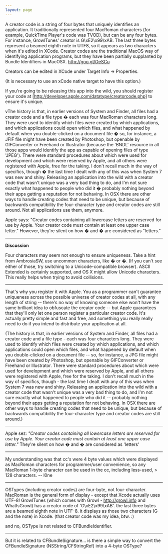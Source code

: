 ```yaml
---
layout: page
---
```




A creator code is a string of four bytes that uniquely identifies an application. It traditionally represented four MacRoman characters (for example, QuickTime Player's code was TVOD), but can be any four bytes. For instance, GrowlTunes' creator is     G\xE2\x99\xAB. The last three bytes represent a beamed eighth note in UTF8, so it appears as two characters when it's edited in XCode. Creator codes are the traditional MacOS way of identifying application programs, but they have been partially supplanted by Bundle Identifiers in MacOSX. http://goo.gl/OeSCu

Creators can be edited in XCode under     Target Info -> Properties.

(It is necessary to use an xCode native target to have this option.)

If you're going to be releasing this app into the wild, you should register your code at
[http://developer.apple.com/datatype/creatorcode.php]
to ensure it's unique.

vThe history is that, in earlier versions of System and Finder, all files had a creator code and a file type � each was four MacRoman characters long. They were used to identify which files were created by which applications, and which applications could open which files, and what happened by default when you double-clicked on a document file � so, for instance, a JFIF file might have been created by Photoshop, but openable by GIFConverter or Freehand or Illustrator (because the 'BNDL' resource in all those apps would identify the app as capable of opening files of type 'JPEG'). There were standard procedures about which were used for development and which were reserved by Apple, and all others were registered with Apple, free for the taking. I don't recall much in the way of specifics, though � the last time I dealt with any of this was when System 7 was new and shiny. Releasing an application into the wild with a creator code that wasn't unique was a very bad thing to do, and I'm not sure exactly what happened to people who did it � probably nothing beyond their apps getting a reputation for not behaving. In OSX there are other ways to handle creating codes that need to be unique, but because of backwards compatibility the four-character type and creator codes are still around. Not all applications use them, anymore.

Apple says: "Creator codes containing all lowercase letters are reserved for use by Apple. Your creator code must contain at least one upper case letter." However, they're silent on how � and � are considered as "letters."

----

**Discussion**

Four characters may seem not enough to ensure uniqueness. Take a hint from AmbrosiaSW, use uncommon characters, like � or �. (If you can't see either of those, try switching to a Unicode-compatible browser). ASCII Extended is certainly supported, and OS X might allow Unicode characters. This really helps when trying to avoid collisions.

----

That's why you register it with Apple.  You as a programmer can't guarantee uniqueness across the possible universe of creator codes at all, with any length of string -- there's no way of knowing someone else won't have the same brilliant idea to obfuscate the creator code -- but Apple guarantees that they'll only let one person register a particular creator code.  It's actually pretty simple and fast and free, and something you really really need to do if you intend to distribute your application at all.

(The history is that, in earlier versions of System and Finder, all files had a creator code and a file type - each was four characters long.  They were used to identify which files were created by which applications, and which applications could open which files, and what happened by default when you double-clicked on a document file -- so, for instance, a JPG file might have been created by Photoshop, but openable by GIFConverter or Freehand or Illustrator.  There were standard procedures about which were used for development and which were reserved by Apple, and all others were registered with Apple, free for the taking.  I don't recall much in the way of specifics, though - the last time I dealt with any of this was when System 7 was new and shiny.  Releasing an application into the wild with a creator code that wasn't unique was a very bad thing to do, and I'm not sure exactly what happened to people who did it -- probably nothing beyond their apps getting a reputation for not behaving.  In OSX there are other ways to handle creating codes that need to be unique, but because of backwards compatibility the four-character type and creator codes are still around.)

----

Apple sez: *"Creator codes containing all lowercase letters are reserved for use by Apple. Your creator code must contain at least one upper case letter."* They're silent on how � and � are considered as 'letters'

----

My understanding was that cc's were 4 byte values which were displayed as MacRoman characters for programmer/user convenience, so any MacRoman 1-byte character can be used in the cc, including less-used, > 128 characters. -- l0ne

----

OSTypes (including creator codes) are four-byte, not four-character. MacRoman is the general form of display - except that Xcode actually uses UTF-8! GrowlTunes (which comes with Growl - http://growl.info and WhatIsGrowl) has a creator code of 'G\xE2\x99\xAB'. the last three bytes are a beamed eighth note in UTF-8. it displays as those two characters (G and the note) in Xcode. (that creator code was my idea, btw. :)

and no, OSType is not related to CFBundleIdentifier.

----

But it is related to CFBundleSignature... is there a simple way to convert the CFBundleSignature (NSString/CFStringRef) into a 4-byte OSType?
